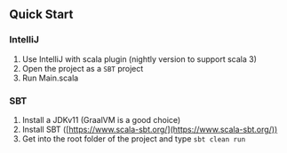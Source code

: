 ## Quick Start


### IntelliJ
1. Use IntelliJ with scala plugin (nightly version to support scala 3)
2. Open the project as a `SBT` project 
3. Run Main.scala

### SBT
1. Install a JDKv11 (GraalVM is a good choice)
1. Install SBT ([https://www.scala-sbt.org/](https://www.scala-sbt.org/))
2. Get into the root folder of the project and type `sbt clean run`